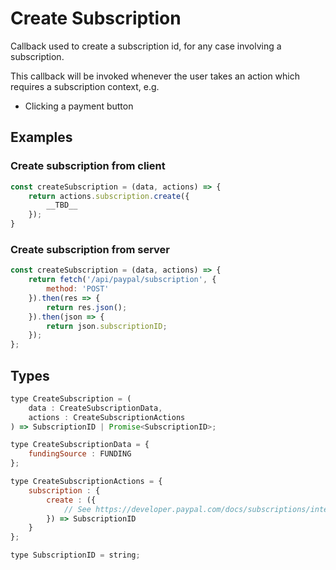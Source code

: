 # Create Subscription

Callback used to create a subscription id, for any case involving a subscription.

This callback will be invoked whenever the user takes an action which requires a subscription context, e.g.

- Clicking a payment button

## Examples

### Create subscription from client

```javascript
const createSubscription = (data, actions) => {
    return actions.subscription.create({
        __TBD__
    });
}
```

### Create subscription from server

```javascript
const createSubscription = (data, actions) => {
    return fetch('/api/paypal/subscription', {
        method: 'POST'
    }).then(res => {
        return res.json();
    }).then(json => {
        return json.subscriptionID;
    });
};
```

## Types

```javascript
type CreateSubscription = (
    data : CreateSubscriptionData,
    actions : CreateSubscriptionActions
) => SubscriptionID | Promise<SubscriptionID>;

type CreateSubscriptionData = {
    fundingSource : FUNDING
};

type CreateSubscriptionActions = {
    subscription : {
        create : ({
            // See https://developer.paypal.com/docs/subscriptions/integrate/
        }) => SubscriptionID
    }
};

type SubscriptionID = string;
```
